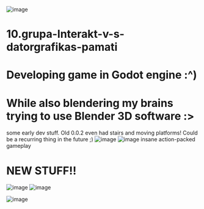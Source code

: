 ![image](https://github.com/Hollowex/10.grupa-Interakt-v-s-datorgrafikas-pamati/assets/50374449/9352d274-32e8-4810-9b9c-ea6d9c431329) 

# 10.grupa-Interakt-v-s-datorgrafikas-pamati
# Developing game in Godot engine :^) 
# While also blendering my brains trying to use Blender 3D software :>

some early dev stuff. Old 0.0.2 even had stairs and moving platforms! Could be a recurring thing in the future ;)
![image](https://github.com/Hollowex/10.grupa-Interakt-v-s-datorgrafikas-pamati/assets/50374449/e868ec54-03cf-4c48-afd3-f67b2e77f705)
![image](https://github.com/Hollowex/10.grupa-Interakt-v-s-datorgrafikas-pamati/assets/50374449/0d1e9d5f-bdcd-4d63-b07e-501b23d5f3fa)
insane action-packed gameplay

# NEW STUFF!!

![image](https://github.com/Hollowex/10.grupa-Interakt-v-s-datorgrafikas-pamati/assets/50374449/3229eaab-ac91-4df1-8ceb-12a1899ba4ab)
![image](https://github.com/Hollowex/10.grupa-Interakt-v-s-datorgrafikas-pamati/assets/50374449/7e998f34-204b-4e24-846b-27b98d449e14)



![image](https://github.com/Hollowex/10.grupa-Interakt-v-s-datorgrafikas-pamati/assets/50374449/156fb966-6bb3-468d-8e2e-f93d2631f52b)
